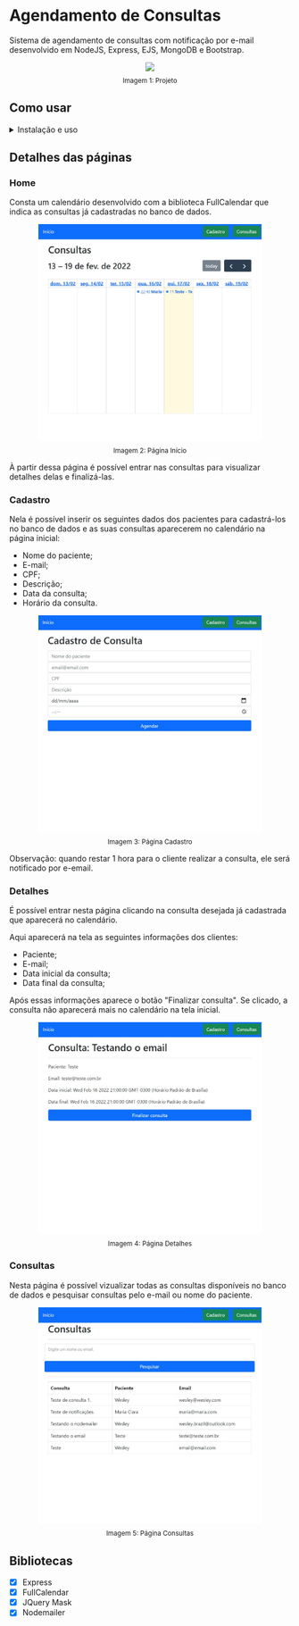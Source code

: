 # Agendamento de Consultas

Sistema de agendamento de consultas com notificação por e-mail desenvolvido em NodeJS, Express, EJS, MongoDB e Bootstrap.

<div align="center">
  <img src="./public/assets/img/GifProjeto.gif" width="400px"/><br/>
  <sub>Imagem 1: Projeto</sub>
</div>

## Como usar

<details>
  <summary>Instalação e uso</summary>
  <ul>
    <li>Clone o repositório na sua máquina</li>
    <li>Na pasta Service > AppointmentService, no método "SendNotification" na constante "transport" insira as configurações do seu e-mail de testes.</li>
    <li>Depois, no CMD, digite o comando <code>node index</code> para iniciar a aplicação na rota <code>localhost:8080</code> </li>
  </ul>
</details>

## Detalhes das páginas

### Home

Consta um calendário desenvolvido com a biblioteca FullCalendar que indica as consultas já cadastradas no banco de dados.

<div align="center">
  <img src="./public/assets/img/Pginicial.jpg" width="400px"/><br/>
  <sub>Imagem 2: Página Início</sub>
</div>

À partir dessa página é possível entrar nas consultas para visualizar detalhes delas e finalizá-las.

### Cadastro

Nela é possível inserir os seguintes dados dos pacientes para cadastrá-los no banco de dados e as suas consultas aparecerem no calendário na página inicial:

- Nome do paciente;
- E-mail;
- CPF;
- Descrição;
- Data da consulta;
- Horário da consulta.

<div align="center">
  <img src="./public/assets/img/Pgcadastro.jpg" width="400px"/><br/>
  <sub>Imagem 3: Página Cadastro</sub>
</div>

Observação: quando restar 1 hora para o cliente realizar a consulta, ele será notificado por e-email. 

### Detalhes

É possível entrar nesta página clicando na consulta desejada já cadastrada que aparecerá no calendário.

Aqui aparecerá na tela as seguintes informações dos clientes:

- Paciente;
- E-mail;
- Data inicial da consulta;
- Data final da consulta;

Após essas informações aparece o botão "Finalizar consulta". Se clicado, a consulta não aparecerá mais no calendário na tela inicial. 

<div align="center">
  <img src="./public/assets/img/Pgdetalhes.jpg" width="400px"/><br/>
  <sub>Imagem 4: Página Detalhes</sub>
</div>

### Consultas

Nesta página é possível vizualizar todas as consultas disponíveis no banco de dados e pesquisar consultas pelo e-mail ou nome do paciente.

<div align="center">
  <img src="./public/assets/img/Pgconsultas.jpg" width="400px"/><br/>
  <sub>Imagem 5: Página Consultas</sub>
</div>

## Bibliotecas

- [x] Express
- [x] FullCalendar
- [x] JQuery Mask
- [x] Nodemailer
